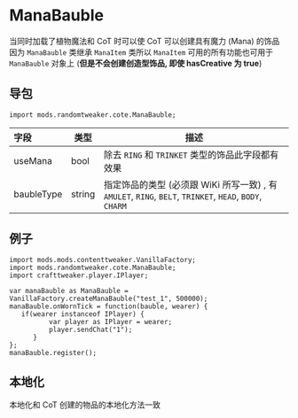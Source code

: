 # ManaBauble

当同时加载了植物魔法和 CoT 时可以使 CoT 可以创建具有魔力 (Mana) 的饰品  
因为 `ManaBauble` 类继承 `ManaItem` 类所以 `ManaItem` 可用的所有功能也可用于 `ManaBauble` 对象上 (**但是不会创建创造型饰品, 即使
hasCreative 为 true**)

## 导包

```zenscript
import mods.randomtweaker.cote.ManaBauble;
```

| 字段 | 类型 | 描述 |
|:--- | --- | ---- |
| useMana | bool | 除去 `RING` 和 `TRINKET` 类型的饰品此字段都有效果 |
| baubleType | string | 指定饰品的类型 (必须跟 WiKi 所写一致) , 有 `AMULET`, `RING`, `BELT`, `TRINKET`, `HEAD`, `BODY`, `CHARM`|

## 例子

```zenscript
import mods.mods.contenttweaker.VanillaFactory;
import mods.randomtweaker.cote.ManaBauble;
import crafttweaker.player.IPlayer;

var manaBauble as ManaBauble = VanillaFactory.createManaBauble("test_1", 500000);
manaBauble.onWornTick = function(bauble, wearer) {
   if(wearer instanceof IPlayer) {
          var player as IPlayer = wearer;
          player.sendChat("1");
      }
};
manaBauble.register();
```

## 本地化

本地化和 CoT 创建的物品的本地化方法一致